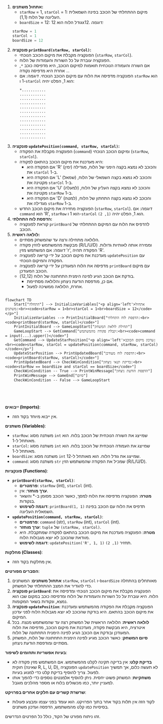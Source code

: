 ## <algorithm>

1. **אתחול משתנים:**
   - `starRow` = 1, `starCol` = 1: מיקום ההתחלתי של הכוכב בפינה השמאלית העליונה של הלוח (1,1).
   - `boardSize` = 12: גודל הלוח הוא 12x12.
   *דוגמה:*
   ```python
   starRow = 1
   starCol = 1
   boardSize = 12
   ```
2. **פונקציה `printBoard(starRow, starCol)`:**
   - הפונקציה מקבלת את מיקום הכוכב הנוכחי (`starRow`, `starCol`).
   - הפונקציה עוברת על כל השורות והעמודות של הלוח.
   - אם השורה והעמודה הנוכחית תואמות למיקום הכוכב, היא מדפיסה כוכב `*`, אחרת היא מדפיסה נקודה `.`.
   - הפונקציה מדפיסה את הלוח עם מיקום הכוכב הנוכחי.
    *דוגמה:*
     אם `starRow` הוא 1 ו-`starCol` הוא 1, הפלט יהיה:
     ```
     *...........
     ............
     ............
     ............
     ............
     ............
     ............
     ............
     ............
     ............
     ............
     ............
     ```
3. **פונקציה `updatePosition(command, starRow, starCol)`:**
   - הפונקציה מקבלת את הפקודה (`command`) ומיקום הכוכב הנוכחי (`starRow`, `starCol`).
   - היא מעדכנת את מיקום הכוכב בהתאם לפקודה:
        - אם הפקודה היא 'R' (ימין) והכוכב לא נמצא בקצה הימני של הלוח, מגדילה את `starCol` ב-1.
        - אם הפקודה היא 'L' (שמאל) והכוכב לא נמצא בקצה השמאלי של הלוח, מקטינה את `starCol` ב-1.
        - אם הפקודה היא 'U' (למעלה) והכוכב לא נמצא בקצה העליון של הלוח, מקטינה את `starRow` ב-1.
        - אם הפקודה היא 'D' (למטה) והכוכב לא נמצא בקצה התחתון של הלוח, מגדילה את `starRow` ב-1.
    - הפונקציה מחזירה את מיקום הכוכב החדש (`starRow`, `starCol`).
     *דוגמה:*
     אם `command` הוא 'R', `starRow` הוא 1 ו-`starCol` הוא 1, הפלט יהיה `(1, 2)`.
4. **הדפסת לוח התחלתי:**
    - קוראת לפונקציה `printBoard` להדפיס את הלוח עם המיקום ההתחלתי של הכוכב.
5. **לולאה ראשית:**
    - הלולאה מתחילה ורצה עד שהמשחק מסתיים.
    - מבקשת מהמשתמש להזין פקודה (R/L/U/D) וממירה אותה לאותיות גדולות.
     *דוגמה:* אם המשתמש מזין 'r', הפקודה תהיה 'R'.
    - מעדכנת את מיקום הכוכב על ידי קריאה לפונקציה `updatePosition` עם הפקודה והמיקום הנוכחי.
    - מדפיסה את הלוח המעודכן על ידי קריאה לפונקציה `printBoard` עם מיקום הכוכב המעודכן.
    - בודקת אם הכוכב הגיע לפינה הימנית התחתונה של הלוח (12,12).
        - אם כן, מודפסת הודעת ניצחון והלולאה מסתיימת.
        - אחרת, הלולאה ממשיכה לפעול.

## <mermaid>
```mermaid
flowchart TD
    Start["התחלה"] --> InitializeVariables["<p align='left'>אתחול משתנים:<br><code>starRow = 1<br>starCol = 1<br>boardSize = 12</code></p>"]
    InitializeVariables --> PrintInitialBoard["הדפסת לוח התחלתי:<br><code>printBoard(starRow, starCol)</code>"]
    PrintInitialBoard --> GameLoopStart["תחילת לולאת המשחק"]
    GameLoopStart --> GetCommand["קבלת פקודה מהמשתמש:<br><code>command = input(...).upper()</code>"]
    GetCommand --> UpdateStarPosition["<p align='left'>עדכון מיקום הכוכב:<br><code>starRow, starCol = updatePosition(command, starRow, starCol)</code></p>"]
    UpdateStarPosition --> PrintUpdatedBoard["הדפסת לוח מעודכן:<br><code>printBoard(starRow, starCol)</code>"]
    PrintUpdatedBoard --> CheckWinCondition["בדיקת תנאי ניצחון:<br><code>starRow == boardSize and starCol == boardSize</code>"]
    CheckWinCondition -- True --> PrintWinMessage["הדפסת הודעת ניצחון"]
    PrintWinMessage --> GameEnd["סיום"]
    CheckWinCondition -- False --> GameLoopStart
    
    
    
```
## <explanation>
**ייבואים (Imports)**:
- אין ייבוא מיוחד בקוד הזה.

**משתנים (Variables)**:

*   `starRow`: משתנה מסוג `int` שמייצג את השורה הנוכחית של הכוכב בלוח. הוא מאותחל ל-1.
*   `starCol`: משתנה מסוג `int` שמייצג את העמודה הנוכחית של הכוכב בלוח. הוא מאותחל ל-1.
*   `boardSize`: משתנה מסוג `int` שמייצג את גודל הלוח. הוא מאותחל ל-12.
*   `command`: משתנה מסוג `str` שמכיל את הפקודה שהמשתמש הזין (R/L/U/D).

**פונקציות (Functions)**:

*   **`printBoard(starRow, starCol)`**:
    *   **פרמטרים**: `starRow` (int), `starCol` (int).
    *   **ערך מוחזר**: אין.
    *   **מטרה**: הפונקציה מדפיסה את הלוח למסך, כאשר הכוכב מסומן ב-* והשאר בנקודות.
    *   **דוגמה לשימוש**: `printBoard(1, 1)` תדפיס את הלוח עם הכוכב בפינה השמאלית העליונה.
*   **`updatePosition(command, starRow, starCol)`**:
    *   **פרמטרים**: `command` (str), `starRow` (int), `starCol` (int).
    *   **ערך מוחזר**: `tuple` של `(starRow, starCol)`.
    *   **מטרה**: הפונקציה מעדכנת את מיקום הכוכב בהתאם לפקודה שמתקבלת. היא מוודאת שהכוכב לא יוצא מגבולות הלוח.
    *   **דוגמה לשימוש**: `updatePosition('R', 1, 1)` תחזיר `(1, 2)`.

**מחלקות (Classes)**:
- אין מחלקות בקוד הזה.

**הסברים מפורטים**:

1.  **אתחול משתנים**: המשתנים `starRow`, `starCol` ו-`boardSize` מאותחלים בהתחלה כדי להגדיר את המצב ההתחלתי של המשחק.
2.  **פונקציה `printBoard`**: הפונקציה מקבלת את מיקום הכוכב הנוכחי ומדפיסה את הלוח. היא עוברת על כל השורות והעמודות של הלוח ומדפיסה כוכב במקום שבו הוא נמצא, ונקודות בשאר המקומות.
3.  **פונקציה `updatePosition`**: הפונקציה מקבלת את הפקודה מהמשתמש ומעדכנת את מיקום הכוכב בהתאם. היא בודקת שהכוכב לא יוצא מגבולות הלוח לפני עדכון המיקום.
4.  **לולאה ראשית**: הלולאה הראשית של המשחק רצה עד שהמשתמש מנצח. בכל איטרציה, היא מבקשת פקודה, מעדכנת את מיקום הכוכב, מדפיסה את הלוח המעודכן ובודקת אם הכוכב הגיע לפינה הימנית התחתונה של הלוח.
5. **סיום המשחק**: כאשר הכוכב מגיע לפינה הימנית התחתונה של הלוח, המשחק מסתיים ומודפסת הודעת ניצחון.

**בעיות אפשריות ותחומים לשיפור**:

*   **בדיקת קלט**: אין בדיקה תקינה לקלט מהמשתמש. אם המשתמש מזין פקודה לא חוקית (שאינה R, L, U, D), הפונקציה `updatePosition` לא תעשה כלום, אך תמשיך לפעול. צריך להוסיף בדיקת קלט כדי למנוע בעיות.
*   **משחקיות**: המשחק פשוט יחסית. ניתן להוסיף אלמנטים נוספים כדי להפוך אותו למעניין יותר, כמו מכשולים בלוח או מספר מהלכים מוגבל.

**שרשרת קשרים עם חלקים אחרים בפרויקט**:
- לקוד הזה אין תלות בקוד אחר בתוך הפרויקט. הוא עומד בפני עצמו ומבצע פעולות בסיסיות כמו קלט מהמשתמש, הדפסה ועדכון משתנים.

זהו ניתוח מפורט של הקוד, כולל כל הפרטים הנדרשים.